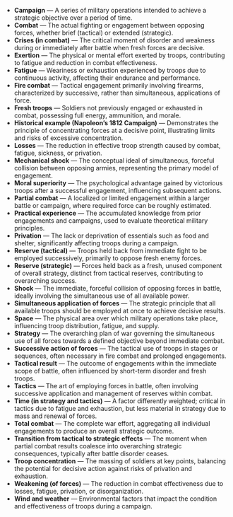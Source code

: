 - **Campaign** — A series of military operations intended to achieve a strategic objective over a period of time.  
- **Combat** — The actual fighting or engagement between opposing forces, whether brief (tactical) or extended (strategic).  
- **Crises (in combat)** — The critical moment of disorder and weakness during or immediately after battle when fresh forces are decisive.  
- **Exertion** — The physical or mental effort exerted by troops, contributing to fatigue and reduction in combat effectiveness.  
- **Fatigue** — Weariness or exhaustion experienced by troops due to continuous activity, affecting their endurance and performance.  
- **Fire combat** — Tactical engagement primarily involving firearms, characterized by successive, rather than simultaneous, applications of force.  
- **Fresh troops** — Soldiers not previously engaged or exhausted in combat, possessing full energy, ammunition, and morale.  
- **Historical example (Napoleon’s 1812 Campaign)** — Demonstrates the principle of concentrating forces at a decisive point, illustrating limits and risks of excessive concentration.  
- **Losses** — The reduction in effective troop strength caused by combat, fatigue, sickness, or privation.  
- **Mechanical shock** — The conceptual ideal of simultaneous, forceful collision between opposing armies, representing the primary model of engagement.  
- **Moral superiority** — The psychological advantage gained by victorious troops after a successful engagement, influencing subsequent actions.  
- **Partial combat** — A localized or limited engagement within a larger battle or campaign, where required force can be roughly estimated.  
- **Practical experience** — The accumulated knowledge from prior engagements and campaigns, used to evaluate theoretical military principles.  
- **Privation** — The lack or deprivation of essentials such as food and shelter, significantly affecting troops during a campaign.  
- **Reserve (tactical)** — Troops held back from immediate fight to be employed successively, primarily to oppose fresh enemy forces.  
- **Reserve (strategic)** — Forces held back as a fresh, unused component of overall strategy, distinct from tactical reserves, contributing to overarching success.  
- **Shock** — The immediate, forceful collision of opposing forces in battle, ideally involving the simultaneous use of all available power.  
- **Simultaneous application of forces** — The strategic principle that all available troops should be employed at once to achieve decisive results.  
- **Space** — The physical area over which military operations take place, influencing troop distribution, fatigue, and supply.  
- **Strategy** — The overarching plan of war governing the simultaneous use of all forces towards a defined objective beyond immediate combat.  
- **Successive action of forces** — The tactical use of troops in stages or sequences, often necessary in fire combat and prolonged engagements.  
- **Tactical result** — The outcome of engagements within the immediate scope of battle, often influenced by short-term disorder and fresh troops.  
- **Tactics** — The art of employing forces in battle, often involving successive application and management of reserves within combat.  
- **Time (in strategy and tactics)** — A factor differently weighted; critical in tactics due to fatigue and exhaustion, but less material in strategy due to mass and renewal of forces.  
- **Total combat** — The complete war effort, aggregating all individual engagements to produce an overall strategic outcome.  
- **Transition from tactical to strategic effects** — The moment when partial combat results coalesce into overarching strategic consequences, typically after battle disorder ceases.  
- **Troop concentration** — The massing of soldiers at key points, balancing the potential for decisive action against risks of privation and exhaustion.  
- **Weakening (of forces)** — The reduction in combat effectiveness due to losses, fatigue, privation, or disorganization.  
- **Wind and weather** — Environmental factors that impact the condition and effectiveness of troops during a campaign.
